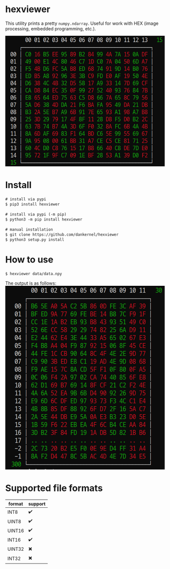
# hexviewer
This utility prints a pretty `numpy.ndarray`.
Useful for work with HEX (image processing, embedded programming, etc.).

![image](./res/uint8_15_15.png)

# Install

```
# install via pypi
$ pip3 install hexviewer

# install via pypi (-m pip)
$ python3 -m pip install hexviewer

# manual installation
$ git clone https://github.com/dankernel/hexviewer
$ python3 setup.py install

```

# How to use
```
$ hexviewer data/data.npy
```

The output is as follows:
![image](./res/uint16_300_30.png)

# Supported file formats

| format | support |
|--------|---------|
| INT8   | ✔️       |
| UINT8  | ✔️       |
| UINT16 | ✔️       |
| INT16  | ✔️       |
| UINT32 | ✖️       |
| INT32  | ✖️       |



